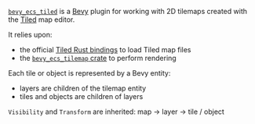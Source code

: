 
[`bevy_ecs_tiled`](https://github.com/adrien-bon/bevy_ecs_tiled) is a [Bevy](https://bevyengine.org/) plugin for working with 2D tilemaps created with the [Tiled](https://www.mapeditor.org/) map editor.

It relies upon:

- the official [Tiled Rust bindings](https://github.com/mapeditor/rs-tiled) to load Tiled map files
- the [`bevy_ecs_tilemap` crate](https://github.com/StarArawn/bevy_ecs_tilemap) to perform rendering

Each tile or object is represented by a Bevy entity:

- layers are children of the tilemap entity
- tiles and objects are children of layers

`Visibility` and `Transform` are inherited: map -> layer -> tile / object
